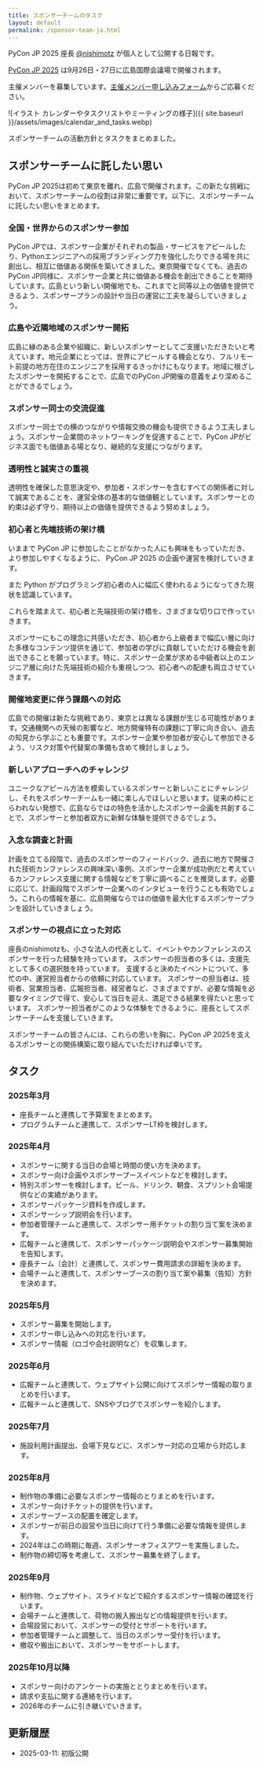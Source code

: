 ```yaml
---
title: スポンサーチームのタスク
layout: default
permalink: /sponsor-team-ja.html
---
```


PyCon JP 2025 座長 [@nishimotz](https://d.nishimotz.com/aboutme) が個人として公開する日報です。

[PyCon JP 2025](https://2025.pycon.jp/) は9月26日・27日に広島国際会議場で開催されます。

主催メンバーを募集しています。[主催メンバー申し込みフォーム](https://forms.gle/7irqYKhZVj7AY7LfA)からご応募ください。

<div class="image-center">
![イラスト カレンダーやタスクリストやミーティングの様子]({{ site.baseurl }}/assets/images/calendar_and_tasks.webp)
</div>

スポンサーチームの活動方針とタスクをまとめました。

## スポンサーチームに託したい思い

PyCon JP 2025は初めて東京を離れ、広島で開催されます。この新たな挑戦において、スポンサーチームの役割は非常に重要です。以下に、スポンサーチームに託したい思いをまとめます。

### 全国・世界からのスポンサー参加

PyCon JPでは、スポンサー企業がそれぞれの製品・サービスをアピールしたり、Pythonエンジニアへの採用ブランディング力を強化したりできる場を共に創出し、相互に価値ある関係を築いてきました。東京開催でなくても、過去のPyCon JP同様に、スポンサー企業と共に価値ある機会を創出できることを期待しています。広島という新しい開催地でも、これまでと同等以上の価値を提供できるよう、スポンサープランの設計や当日の運営に工夫を凝らしていきましょう。

### 広島や近隣地域のスポンサー開拓

広島に縁のある企業や組織に、新しいスポンサーとしてご支援いただきたいと考えています。地元企業にとっては、世界にアピールする機会となり、フルリモート前提の地方在住のエンジニアを採用するきっかけにもなります。地域に根ざしたスポンサーを開拓することで、広島でのPyCon JP開催の意義をより深めることができるでしょう。

### スポンサー同士の交流促進

スポンサー同士での横のつながりや情報交換の機会も提供できるよう工夫しましょう。スポンサー企業間のネットワーキングを促進することで、PyCon JPがビジネス面でも価値ある場となり、継続的な支援につながります。

### 透明性と誠実さの重視

透明性を確保した意思決定や、参加者・スポンサーを含むすべての関係者に対して誠実であることを、運営全体の基本的な価値観としています。スポンサーとの約束は必ず守り、期待以上の価値を提供できるよう努めましょう。

### 初心者と先端技術の架け橋

いままで PyCon JP に参加したことがなかった人にも興味をもっていただき、より参加しやすくなるように、 PyCon JP 2025 の企画や運営を検討していきます。

また Python がプログラミング初心者の人に幅広く使われるようになってきた現状を認識しています。

これらを踏まえて、初心者と先端技術の架け橋を、さまざまな切り口で作っていきます。

スポンサーにもこの理念に共感いただき、初心者から上級者まで幅広い層に向けた多様なコンテンツ提供を通じて、参加者の学びに貢献していただける機会を創出できることを願っています。特に、スポンサー企業が求める中級者以上のエンジニア層に向けた先端技術の紹介も重視しつつ、初心者への配慮も両立させていきます。

### 開催地変更に伴う課題への対応

広島での開催は新たな挑戦であり、東京とは異なる課題が生じる可能性があります。交通機関への天候の影響など、地方開催特有の課題に丁寧に向き合い、過去の知見から学ぶことも重要です。スポンサー企業や参加者が安心して参加できるよう、リスク対策や代替案の準備も含めて検討しましょう。

### 新しいアプローチへのチャレンジ

ユニークなアピール方法を模索しているスポンサーと新しいことにチャレンジし、それをスポンサーチームも一緒に楽しんでほしいと思います。従来の枠にとらわれない発想で、広島ならではの特色を活かしたスポンサー企画を共創することで、スポンサーと参加者双方に新鮮な体験を提供できるでしょう。

### 入念な調査と計画

計画を立てる段階で、過去のスポンサーのフィードバック、過去に地方で開催された技術カンファレンスの興味深い事例、スポンサー企業が成功例だと考えているカンファレンス支援に関する情報などを丁寧に調べることを推奨します。必要に応じて、計画段階でスポンサー企業へのインタビューを行うことも有効でしょう。これらの情報を基に、広島開催ならではの価値を最大化するスポンサープランを設計していきましょう。

### スポンサーの視点に立った対応

座長のnishimotzも、小さな法人の代表として、イベントやカンファレンスのスポンサーを行った経験を持っています。
スポンサーの担当者の多くは、支援先として多くの選択肢を持っています。
支援すると決めたイベントについて、多忙の中、運営担当者からの依頼に対応しています。
スポンサーの担当者は、技術者、営業担当者、広報担当者、経営者など、さまざまですが、必要な情報を必要なタイミングで得て、安心して当日を迎え、満足できる結果を得たいと思っています。
スポンサー担当者がこのような体験をできるように、座長としてスポンサーチームを支援していきます。

スポンサーチームの皆さんには、これらの思いを胸に、PyCon JP 2025を支えるスポンサーとの関係構築に取り組んでいただければ幸いです。

## タスク

### 2025年3月

- 座長チームと連携して予算案をまとめます。
- プログラムチームと連携して、スポンサーLT枠を検討します。

### 2025年4月

- スポンサーに関する当日の会場と時間の使い方を決めます。
- スポンサー向け企画やスポンサーブースイベントなどを検討します。
- 特別スポンサーを検討します。ビール、ドリンク、朝食、スプリント会場提供などの実績があります。
- スボンサーパッケージ資料を作成します。
- スポンサーシップ説明会を行います。
- 参加者管理チームと連携して、スポンサー用チケットの割り当て案を決めます。
- 広報チームと連携して、スポンサーパッケージ説明会やスポンサー募集開始を告知します。
- 座長チーム（会計）と連携して、スポンサー費用請求の詳細を決めます。
- 会場チームと連携して、スポンサーブースの割り当て案や募集（告知）方針を決めます。

### 2025年5月

- スポンサー募集を開始します。
- スポンサー申し込みへの対応を行います。
- スポンサー情報（ロゴや会社説明など）を収集します。

### 2025年6月

- 広報チームと連携して、ウェブサイト公開に向けてスポンサー情報の取りまとめを行います。
- 広報チームと連携して、SNSやブログでスポンサーを紹介します。

### 2025年7月

- 施設利用計画提出、会場下見などに、スポンサー対応の立場から対応します。

### 2025年8月

- 制作物の準備に必要なスポンサー情報のとりまとめを行います。
- スポンサー向けチケットの提供を行います。
- スポンサーブースの配置を確定します。
- スポンサーが前日の設営や当日に向けて行う準備に必要な情報を提供します。
- 2024年はこの時期に毎週、スポンサーオフィスアワーを実施しました。
- 制作物の締切等を考慮して、スポンサー募集を終了します。

### 2025年9月

- 制作物、ウェブサイト、スライドなどで紹介するスポンサー情報の確認を行います。
- 会場チームと連携して、荷物の搬入搬出などの情報提供を行います。
- 会場設営において、スポンサーの受付とサポートを行います。
- 参加者管理チームと調整して、当日のスポンサー受付を行います。
- 撤収や搬出において、スポンサーをサポートします。

### 2025年10月以降

- スポンサー向けのアンケートの実施ととりまとめを行います。
- 請求や支払に関する連絡を行います。
- 2026年のチームに引き継いでいきます。

## 更新履歴

- 2025-03-11: 初版公開
